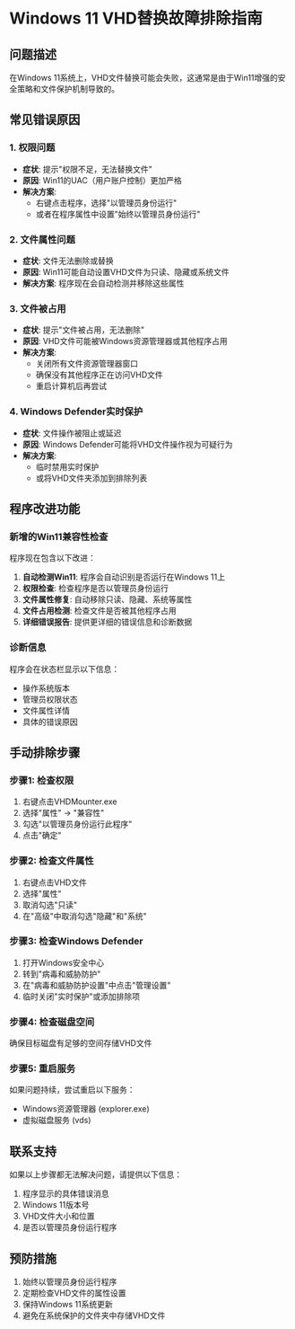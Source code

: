 # Windows 11 VHD替换故障排除指南

## 问题描述
在Windows 11系统上，VHD文件替换可能会失败，这通常是由于Win11增强的安全策略和文件保护机制导致的。

## 常见错误原因

### 1. 权限问题
- **症状**: 提示"权限不足，无法替换文件"
- **原因**: Win11的UAC（用户账户控制）更加严格
- **解决方案**: 
  - 右键点击程序，选择"以管理员身份运行"
  - 或者在程序属性中设置"始终以管理员身份运行"

### 2. 文件属性问题
- **症状**: 文件无法删除或替换
- **原因**: Win11可能自动设置VHD文件为只读、隐藏或系统文件
- **解决方案**: 程序现在会自动检测并移除这些属性

### 3. 文件被占用
- **症状**: 提示"文件被占用，无法删除"
- **原因**: VHD文件可能被Windows资源管理器或其他程序占用
- **解决方案**: 
  - 关闭所有文件资源管理器窗口
  - 确保没有其他程序正在访问VHD文件
  - 重启计算机后再尝试

### 4. Windows Defender实时保护
- **症状**: 文件操作被阻止或延迟
- **原因**: Windows Defender可能将VHD文件操作视为可疑行为
- **解决方案**: 
  - 临时禁用实时保护
  - 或将VHD文件夹添加到排除列表

## 程序改进功能

### 新增的Win11兼容性检查
程序现在包含以下改进：

1. **自动检测Win11**: 程序会自动识别是否运行在Windows 11上
2. **权限检查**: 检查程序是否以管理员身份运行
3. **文件属性修复**: 自动移除只读、隐藏、系统等属性
4. **文件占用检测**: 检查文件是否被其他程序占用
5. **详细错误报告**: 提供更详细的错误信息和诊断数据

### 诊断信息
程序会在状态栏显示以下信息：
- 操作系统版本
- 管理员权限状态
- 文件属性详情
- 具体的错误原因

## 手动排除步骤

### 步骤1: 检查权限
1. 右键点击VHDMounter.exe
2. 选择"属性" → "兼容性"
3. 勾选"以管理员身份运行此程序"
4. 点击"确定"

### 步骤2: 检查文件属性
1. 右键点击VHD文件
2. 选择"属性"
3. 取消勾选"只读"
4. 在"高级"中取消勾选"隐藏"和"系统"

### 步骤3: 检查Windows Defender
1. 打开Windows安全中心
2. 转到"病毒和威胁防护"
3. 在"病毒和威胁防护设置"中点击"管理设置"
4. 临时关闭"实时保护"或添加排除项

### 步骤4: 检查磁盘空间
确保目标磁盘有足够的空间存储VHD文件

### 步骤5: 重启服务
如果问题持续，尝试重启以下服务：
- Windows资源管理器 (explorer.exe)
- 虚拟磁盘服务 (vds)

## 联系支持
如果以上步骤都无法解决问题，请提供以下信息：
1. 程序显示的具体错误消息
2. Windows 11版本号
3. VHD文件大小和位置
4. 是否以管理员身份运行程序

## 预防措施
1. 始终以管理员身份运行程序
2. 定期检查VHD文件的属性设置
3. 保持Windows 11系统更新
4. 避免在系统保护的文件夹中存储VHD文件